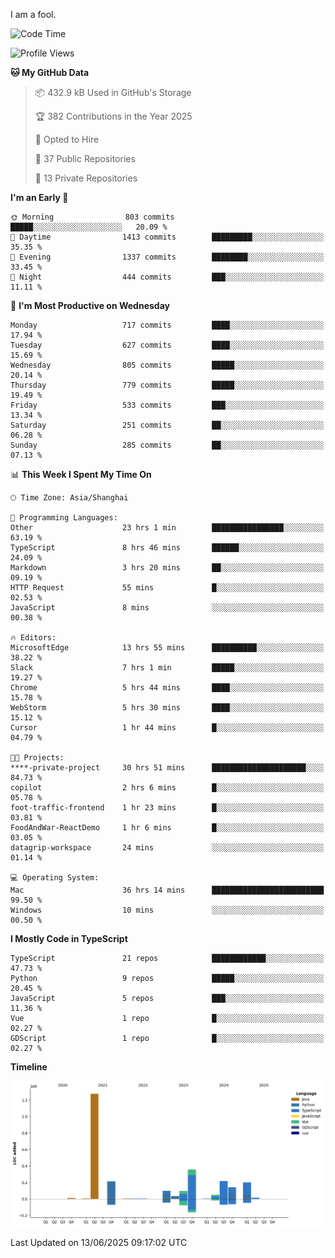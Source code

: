I am a fool.

<!--START_SECTION:waka-->
![Code Time](http://img.shields.io/badge/Code%20Time-3%2C158%20hrs%2055%20mins-blue)

![Profile Views](http://img.shields.io/badge/Profile%20Views-3-blue)

**🐱 My GitHub Data** 

> 📦 432.9 kB Used in GitHub's Storage 
 > 
> 🏆 382 Contributions in the Year 2025
 > 
> 💼 Opted to Hire
 > 
> 📜 37 Public Repositories 
 > 
> 🔑 13 Private Repositories 
 > 
**I'm an Early 🐤** 

```text
🌞 Morning                803 commits         █████░░░░░░░░░░░░░░░░░░░░   20.09 % 
🌆 Daytime                1413 commits        █████████░░░░░░░░░░░░░░░░   35.35 % 
🌃 Evening                1337 commits        ████████░░░░░░░░░░░░░░░░░   33.45 % 
🌙 Night                  444 commits         ███░░░░░░░░░░░░░░░░░░░░░░   11.11 % 
```
📅 **I'm Most Productive on Wednesday** 

```text
Monday                   717 commits         ████░░░░░░░░░░░░░░░░░░░░░   17.94 % 
Tuesday                  627 commits         ████░░░░░░░░░░░░░░░░░░░░░   15.69 % 
Wednesday                805 commits         █████░░░░░░░░░░░░░░░░░░░░   20.14 % 
Thursday                 779 commits         █████░░░░░░░░░░░░░░░░░░░░   19.49 % 
Friday                   533 commits         ███░░░░░░░░░░░░░░░░░░░░░░   13.34 % 
Saturday                 251 commits         ██░░░░░░░░░░░░░░░░░░░░░░░   06.28 % 
Sunday                   285 commits         ██░░░░░░░░░░░░░░░░░░░░░░░   07.13 % 
```


📊 **This Week I Spent My Time On** 

```text
🕑︎ Time Zone: Asia/Shanghai

💬 Programming Languages: 
Other                    23 hrs 1 min        ████████████████░░░░░░░░░   63.19 % 
TypeScript               8 hrs 46 mins       ██████░░░░░░░░░░░░░░░░░░░   24.09 % 
Markdown                 3 hrs 20 mins       ██░░░░░░░░░░░░░░░░░░░░░░░   09.19 % 
HTTP Request             55 mins             █░░░░░░░░░░░░░░░░░░░░░░░░   02.53 % 
JavaScript               8 mins              ░░░░░░░░░░░░░░░░░░░░░░░░░   00.38 % 

🔥 Editors: 
MicrosoftEdge            13 hrs 55 mins      ██████████░░░░░░░░░░░░░░░   38.22 % 
Slack                    7 hrs 1 min         █████░░░░░░░░░░░░░░░░░░░░   19.27 % 
Chrome                   5 hrs 44 mins       ████░░░░░░░░░░░░░░░░░░░░░   15.78 % 
WebStorm                 5 hrs 30 mins       ████░░░░░░░░░░░░░░░░░░░░░   15.12 % 
Cursor                   1 hr 44 mins        █░░░░░░░░░░░░░░░░░░░░░░░░   04.79 % 

🐱‍💻 Projects: 
****-private-project     30 hrs 51 mins      █████████████████████░░░░   84.73 % 
copilot                  2 hrs 6 mins        █░░░░░░░░░░░░░░░░░░░░░░░░   05.78 % 
foot-traffic-frontend    1 hr 23 mins        █░░░░░░░░░░░░░░░░░░░░░░░░   03.81 % 
FoodAndWar-ReactDemo     1 hr 6 mins         █░░░░░░░░░░░░░░░░░░░░░░░░   03.05 % 
datagrip-workspace       24 mins             ░░░░░░░░░░░░░░░░░░░░░░░░░   01.14 % 

💻 Operating System: 
Mac                      36 hrs 14 mins      █████████████████████████   99.50 % 
Windows                  10 mins             ░░░░░░░░░░░░░░░░░░░░░░░░░   00.50 % 
```

**I Mostly Code in TypeScript** 

```text
TypeScript               21 repos            ████████████░░░░░░░░░░░░░   47.73 % 
Python                   9 repos             █████░░░░░░░░░░░░░░░░░░░░   20.45 % 
JavaScript               5 repos             ███░░░░░░░░░░░░░░░░░░░░░░   11.36 % 
Vue                      1 repo              █░░░░░░░░░░░░░░░░░░░░░░░░   02.27 % 
GDScript                 1 repo              █░░░░░░░░░░░░░░░░░░░░░░░░   02.27 % 
```



**Timeline**

![Lines of Code chart](https://raw.githubusercontent.com/VeejaLiu/VeejaLiu/master/assets/bar_graph.png)


 Last Updated on 13/06/2025 09:17:02 UTC
<!--END_SECTION:waka-->
